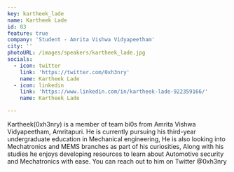 ```yaml
---
key: kartheek_lade
name: Kartheek Lade
id: 03
feature: true
company: 'Student - Amrita Vishwa Vidyapeetham'
city: ''
photoURL: /images/speakers/kartheek_lade.jpg
socials:
  - icon: twitter
    link: 'https://twitter.com/0xh3nry'
    name: Kartheek Lade
  - icon: linkedin
    link: 'https://www.linkedin.com/in/kartheek-lade-922359166/'
    name: Kartheek Lade    

---
```

Kartheek(0xh3nry) is a member of team bi0s from Amrita Vishwa Vidyapeetham, Amritapuri. He is currently pursuing his third-year undergraduate education in Mechanical engineering, He is also looking into Mechatronics and MEMS branches as part of his curiosities, Along with his studies he enjoys developing resources to learn about Automotive security and Mechatronics with ease. You can reach out to him on Twitter @0xh3nry

